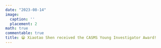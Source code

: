 ```yaml
---
date: "2023-08-14"
image:
  caption: ''
  placement: 2
math: true
commentable: true
title: 😀 Xiaotao Shen received the CASMS Young Investigator Award!
---
```

